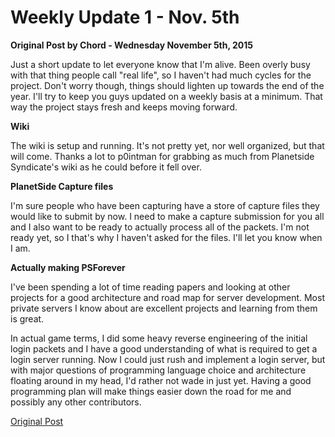 # Weekly Update 1 - Nov. 5th

**Original Post by Chord - Wednesday November 5th, 2015**

Just a short update to let everyone know that I'm alive. Been overly busy with
that thing people call "real life", so I haven't had much cycles for the
project. Don't worry though, things should lighten up towards the end of the
year. I'll try to keep you guys updated on a weekly basis at a minimum. That way
the project stays fresh and keeps moving forward.

**Wiki**

The wiki is setup and running. It's not pretty yet, nor well organized, but that
will come. Thanks a lot to p0intman for grabbing as much from Planetside
Syndicate's wiki as he could before it fell over.

**PlanetSide Capture files**

I'm sure people who have been capturing have a store of capture files they would
like to submit by now. I need to make a capture submission for you all and I
also want to be ready to actually process all of the packets. I'm not ready yet,
so I that's why I haven't asked for the files. I'll let you know when I am.

**Actually making PSForever**

I've been spending a lot of time reading papers and looking at other projects
for a good architecture and road map for server development. Most private
servers I know about are excellent projects and learning from them is great.

In actual game terms, I did some heavy reverse engineering of the initial login
packets and I have a good understanding of what is required to get a login
server running. Now I could just rush and implement a login server, but with
major questions of programming language choice and architecture floating around
in my head, I'd rather not wade in just yet. Having a good programming plan will
make things easier down the road for me and possibly any other contributors.

[Original Post](http://psforever.net/forum/viewtopic.php?f=11&t=23)
